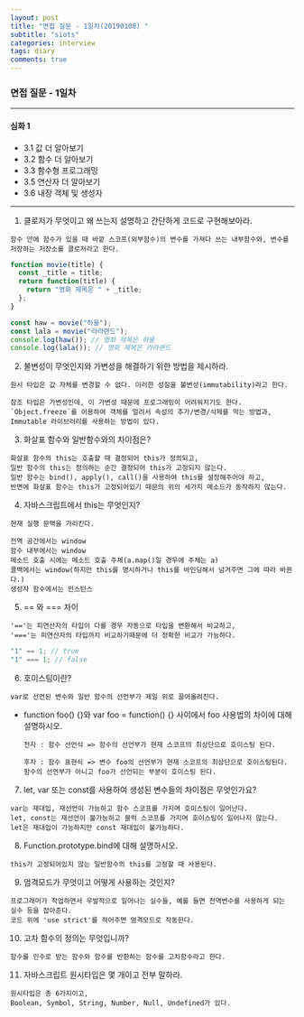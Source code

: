```yaml
---
layout: post
title: "면접 질문 - 1일차(20190108) "
subtitle: "siots"
categories: interview
tags: diary
comments: true
---
```


### 면접 질문 - 1일차

---

#### 심화 1

- 3.1 값 더 알아보기
- 3.2 함수 더 알아보기
- 3.3 함수형 프로그래밍
- 3.5 연산자 더 알아보기
- 3.6 내장 객체 및 생성자

---

1. 클로저가 무엇이고 왜 쓰는지 설명하고 간단하게 코드로 구현해보아라.

```
함수 안에 함수가 있을 때 바깥 스코프(외부함수)의 변수를 가져다 쓰는 내부함수와, 변수를 저장하는 저장소를 클로저라고 한다.
```

```js
function movie(title) {
  const _title = title;
  return function(title) {
    return "영화 제목은 " + _title;
  };
}

const haw = movie("하울");
const lala = movie("라라랜드");
console.log(haw()); // 영화 제목은 하울
console.log(lala()); // 영화 제목은 라라랜드
```

2. 불변성이 무엇인지와 가변성을 해결하기 위한 방법을 제시하라.

```
원시 타입은 값 자체를 변경할 수 없다. 이러한 성질을 불변성(immutability)라고 한다.

참조 타입은 가변성인데, 이 가변성 때문에 프로그래밍이 어려워지기도 한다. `Object.freeze`를 이용하여 객체를 얼려서 속성의 추가/변경/삭제를 막는 방법과,
Immutable 라이브러리를 사용하는 방법이 있다.
```

3. 화살표 함수와 일반함수와의 차이점은?

```
화살표 함수의 this는 호출할 때 결정되어 this가 정의되고,
일반 함수의 this는 정의하는 순간 결정되어 this가 고정되지 않는다.
일반 함수는 bind(), apply(), call()을 사용하여 this를 설정해주어야 하고,
반면에 화살표 함수는 this가 고정되어있기 때문의 위의 세가지 메소드가 동작하지 않는다.
```

4. 자바스크립트에서 this는 무엇인지?

```
현재 실행 문맥을 가리킨다.

전역 공간에서는 window
함수 내부에서는 window
메소드 호출 시에는 메소드 호출 주체(a.map()일 경우에 주체는 a)
콜백에서는 window(하지만 this를 명시하거나 this를 바인딩해서 넘겨주면 그에 따라 바뀐다.)
생성자 함수에서는 인스턴스
```

5. == 와 === 차이

```
'=='는 피연산자의 타입이 다를 경우 자동으로 타입을 변환해서 비교하고,
'==='는 피연산자의 타입까지 비교하기때문에 더 정확한 비교가 가능하다.
```

```js
"1" == 1; // true
"1" === 1; // false
```

6. 호이스팅이란?

```
var로 선언된 변수와 일반 함수의 선언부가 제일 위로 끌어올려진다.

```

- function foo() {}와 var foo = function() {} 사이에서 foo 사용법의 차이에 대해 설명하시오.

  ```
  전자 : 함수 선언식 => 함수의 선언부가 현재 스코프의 최상단으로 호이스팅 된다.

  후자 : 함수 표현식 => 변수 foo의 선언부가 현재 스코프의 최상단으로 호이스팅된다. 함수의 선언부가 아니고 foo가 선언되는 부분이 호이스팅 된다.
  ```

7. let, var 또는 const를 사용하여 생성된 변수들의 차이점은 무엇인가요?

```
var는 재대입, 재선언이 가능하고 함수 스코프를 가지며 호이스팅이 일어난다.
let, const는 재선언이 불가능하고 블럭 스코프를 가지며 호이스팅이 일어나지 않는다.
let은 재대입이 가능하지만 const 재대입이 불가능하다.
```

8. Function.prototype.bind에 대해 설명하시오.

```
this가 고정되어있지 않는 일반함수의 this를 고정할 때 사용된다.
```

9. 엄격모드가 무엇이고 어떻게 사용하는 것인지?

```
프로그래머가 작업하면서 우발적으로 일어나는 실수들, 예를 들면 전역변수를 사용하게 되는 실수 등을 잡아준다.
코드 위에 'use strict'를 적어주면 엄격모드로 작동한다.
```

10. 고차 함수의 정의는 무엇입니까?

```
함수를 인수로 받는 함수와 함수를 반환하는 함수를 고차함수라고 한다.
```

11. 자바스크립트 원시타입은 몇 개이고 전부 말하라.

```
원시타입은 총 6가지이고,
Boolean, Symbol, String, Number, Null, Undefined가 있다.
```
